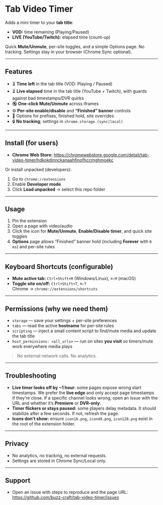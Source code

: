 # Tab Video Timer

Adds a mini timer to your **tab title**:
- **VOD:** time remaining (Playing/Paused)
- **LIVE (YouTube/Twitch):** elapsed time (count-up)

Quick **Mute/Unmute**, per-site toggles, and a simple Options page.
No tracking. Settings stay in your browser (Chrome Sync optional).

---

## Features
- ⏳ **Time left** in the tab title (VOD: Playing / Paused)
- ⏳ **Live elapsed** time in the tab title (YouTube + Twitch), with guards against bad timestamps/DVR quirks
- 🔇 **One-click Mute/Unmute** across iframes
- ⚙️ **Per-site enable/disable** and **“Finished” banner** controls
- 🧰 Options for prefixes, finished hold, site overrides
- 🔒 **No tracking**; settings in `chrome.storage.(sync|local)`

---

## Install (for users)
- **Chrome Web Store:** https://chromewebstore.google.com/detail/tab-video-timer/hdkokdinnckanaahfjnofhccmghmoekc

Or install unpacked (developers):
1. Go to `chrome://extensions`
2. Enable **Developer mode**
3. Click **Load unpacked** → select this repo folder

---

## Usage
1. Pin the extension
2. Open a page with video/audio  
3. Click the icon for **Mute/Unmute**, **Enable/Disable timer**, and quick site toggles
4. **Options** page allows “Finished” banner hold (including **Forever** with `0 ms`) and per-site rules

---

## Keyboard Shortcuts (configurable)
- **Mute active tab:** `Ctrl+Shift+M` (Windows/Linux), `⌘⇧M` (macOS)  
- **Toggle site on/off:** `Ctrl+Shift+T`, `⌘⇧T`  
Chrome → `chrome://extensions/shortcuts`

---

## Permissions (why we need them)
- `storage` — save your settings + per-site preferences
- `tabs` — read the active **hostname** for per-site rules
- `scripting` — inject a small content script to find/mute media and update the tab title
- `host_permissions: <all_urls>` — run on sites **you visit** so timers/mute work everywhere media plays

> No external network calls. No analytics.

---

## Troubleshooting
- **Live timer looks off by ~1 hour:** some pages expose wrong start timestamps. We prefer the **live edge** and only accept page timestamps if they’re close. If a specific channel looks wrong, open an issue with the URL and whether it’s **Premiere** or **DVR-only**.
- **Timer flickers or stays paused:** some players delay metadata. It should stabilize after a few seconds. If not, refresh the page.
- **Icons don’t show:** ensure `icon16.png`, `icon48.png`, `icon128.png` exist in the root of the extension folder.

---

## Privacy
- No analytics, no tracking, no external requests.  
- Settings are stored in Chrome Sync/Local only.

---

## Support

- Open an issue with steps to reproduce and the page URL:
https://github.com/buzz-craft/tab-video-timer/issues
